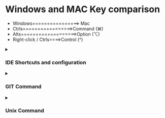 
# Windows and MAC Key comparison
- Windows================> Mac
- Ctrls=================>Command (⌘)
- Alts===================>Option (⌥)
- Right-click / Ctrls====>Control (^)

<details><summary>
  
###  IDE Shortcuts and configuration
</summary>

# IDea Mac OS ShortKeys

## 🧠 General Shortcuts

| Shortcut              | Description                                 |
|-----------------------|---------------------------------------------|
| `Cmd + Shift + A`     | Find and run any action (Search Everywhere) |
| `Cmd + ,`             | Open Preferences/Settings                   |
| `Cmd + Q`             | Quit IntelliJ IDEA                          |
| `Cmd + Shift + F`     | Find in Path (search across project)        |
| `Cmd + Shift + R`     | Replace in Path (replace across project)    |
| `Cmd + P`             | Parameter Info (during method calls)        |
| `Cmd + /`             | Toggle line comment                         |
| `Cmd + Option + /`    | Toggle block comment                        |

## 📂 Navigation

| Shortcut                   | Description                              |
|----------------------------|------------------------------------------|
| `Cmd + N` / `Cmd + O`      | Go to Class                              |
| `Cmd + Shift + O`          | Go to File                               |
| `Cmd + Option + O`         | Go to Symbol                             |
| `Cmd + E`                  | Recent files                             |
| `Cmd + Shift + E`          | Recently edited files                    |
| `Cmd + B` / `Cmd + Click`  | Go to Declaration/Definition             |
| `Cmd + U`                  | Go to Super Method/Class                 |
| `Cmd + Option + ← / →`     | Navigate Back / Forward                  |

## 🧑‍💻 Code Editing

| Shortcut                | Description                       |
|-------------------------|-----------------------------------|
| `Ctrl + Space`          | Basic code completion             |
| `Ctrl + Shift + Space`  | Smart code completion             |
| `Cmd + Option + L`      | Reformat code                     |
| `Cmd + Option + O`      | Optimize imports                  |
| `Cmd + Shift + Enter`   | Complete statement                |
| `Cmd + Delete`          | Delete current line              |
| `Option + ↑ / ↓`        | Move line up/down                 |
| `Cmd + D`               | Duplicate line                    |
| `Cmd + Y`               | Delete line                       |
| `Cmd + Shift + V`       | Paste from history                |

## 🧰 Refactoring

| Shortcut                | Description         |
|-------------------------|---------------------|
| `Ctrl + T`              | Refactor menu       |
| `Shift + F6`            | Rename symbol       |
| `Cmd + Delete`          | Safe delete         |
| `Cmd + Option + M`      | Extract method      |
| `Cmd + Option + V`      | Extract variable    |
| `Cmd + Option + F`      | Extract field       |
| `Cmd + Option + C`      | Extract constant    |

## 🧪 Running & Debugging

| Shortcut                | Description                 |
|-------------------------|-----------------------------|
| `Ctrl + R`              | Run                         |
| `Ctrl + D`              | Debug                       |
| `Cmd + Shift + F10`     | Run context configuration   |
| `F8`                    | Step over                   |
| `F7`                    | Step into                   |
| `Shift + F8`            | Step out                    |
| `Cmd + F8`              | Toggle breakpoint           |
| `Cmd + Option + R`      | Run with coverage           |

## 🔍 Search and Navigation Enhancements

| Shortcut                      | Description                        |
|-------------------------------|------------------------------------|
| `Shift` (press twice)         | Search Everywhere                  |
| `Cmd + F`                     | Find in file                       |
| `Cmd + R`                     | Replace in file                    |
| `Cmd + G` / `Cmd + Shift + G` | Next / Previous match              |
|  `Cmd+Shfit+N`                | File Search                        |
|  `Cmd+N`                      | Go To class                        |
|   `Cmd+F12`                   | Method Search/ File Structure      |
|


## 📘 Documentation & Help

| Shortcut         | Description                              |
|------------------|------------------------------------------|
| `F1`             | Quick documentation                      |
| `Ctrl + Q`       | Show quick documentation (in some cases) |
| `Cmd + J`        | Show intention actions / quick fixes     |
#### Eclipse/ STS/Intellij with Eclipse shortkey
  ```
  Text Search                                          Ctrl + H   Mac ====> (Cmd + Shift + F)
  Find selected text                                   Ctrl + Alt + G Mac====>(Option+F7)
  To see the list of avail impl                        Ctrl + H
  For warning and suggestions                          Alt + Enter
  To jump to next error                                F2
  To open tool windows                                 Alt+1
  To put the focus back on editor from tool            ESC
  To open widows of most recent opened file            Ctrl +E
  Go to declration of the variable/method              Ctrl+Alt+B
  To find the usage of the selected method             Ctrl + G
  Single and multi line comment                        Ctrl + /, Ctrl+Shift+/
  Complete current statement ex.in if or for loop
  it will automatically add () and {} symbol and put
  the cursor inside the block                          Shift+Ctrl+Enter
  Format                                               Ctrl+Shift+F
  Rename selected text                                 Ctrl+Alt+Shift+T
  To move the line up and down                         Alt+up or Alt+down
  To edit multiple line                                Opt+Opt+up/down
 
  
  
  ```
#### Intellij

- By default in intellij code completion is case sensitive to disable it go to setting-> Editor->General->code completion untick match case.
- Generally if code completion configuration is case sensitive,all annotation or class, method will not appears in auto suggestion if you do not type name correctly

```
  File Location                       ctrl+Alt+F12
  Search Everywhere                   double shift
  Remove unused import ->             ctr+alt+o
  To format code ->                   ctrl+Alt+L
  To Delete a Line                    ctr+Y
  To Run Application                  shift+F10
  To Delete Current Line --------->   Ctrl+Y
  To Duplicate Current Line ------>   Ctrl+D 
  Redo Operation            ------>   Ctrl+Shift+Z
  Quick Search(Stiring)     ------>   Ctrl+Shift+F
  To Organize Imports       ------>   Ctrl+Alt+O
  To check references       ------>   Alt+F7
  To navigate/go to impl class --->   Ctrl+Alt+B
  Current File path        ------->   Ctrl+Alt+F12
  
```
</details>



<details><summary>
  
###  GIT  Command
</summary>



</details>

<details><summary>

###  Unix Command
</summary>

```
hff
sfdsf
fsdf
dfdsf
```

</details>
